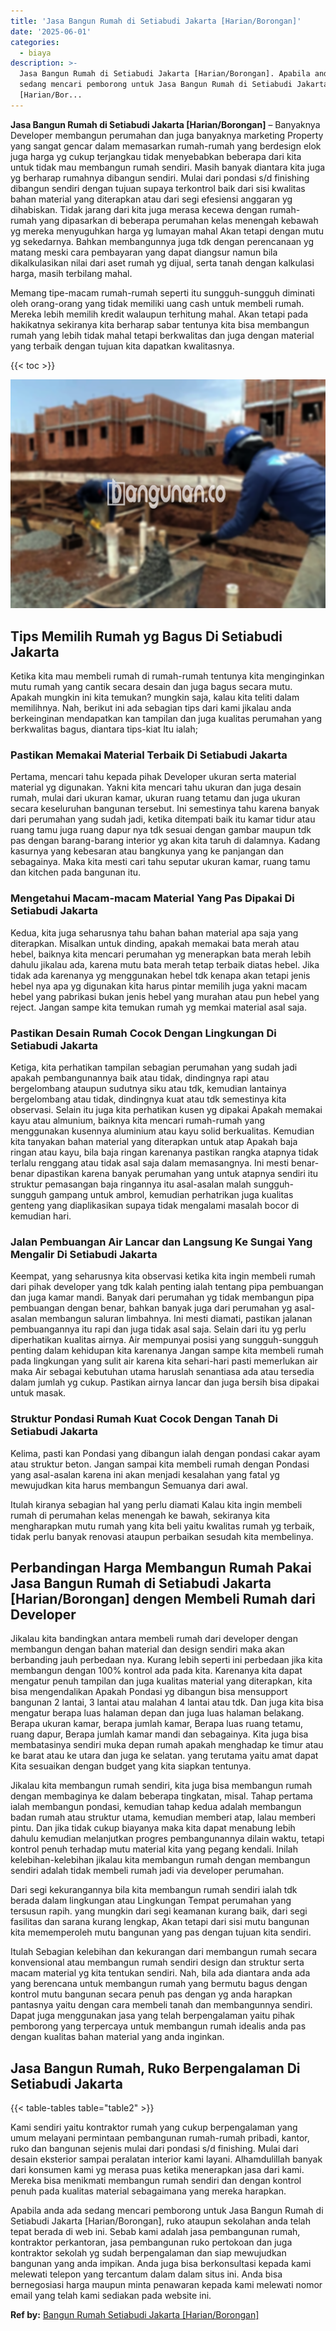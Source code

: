 ```yaml
---
title: 'Jasa Bangun Rumah di Setiabudi Jakarta [Harian/Borongan]'
date: '2025-06-01'
categories:
  - biaya
description: >-
  Jasa Bangun Rumah di Setiabudi Jakarta [Harian/Borongan]. Apabila anda ada
  sedang mencari pemborong untuk Jasa Bangun Rumah di Setiabudi Jakarta
  [Harian/Bor...
---
```


**Jasa Bangun Rumah di Setiabudi Jakarta \[Harian/Borongan\]** – Banyaknya Developer membangun perumahan dan juga banyaknya marketing Property yang sangat gencar dalam memasarkan rumah-rumah yang berdesign elok juga harga yg cukup terjangkau tidak menyebabkan beberapa dari kita untuk tidak mau membangun rumah sendiri. Masih banyak diantara kita juga yg berharap rumahnya dibangun sendiri. Mulai dari pondasi s/d finishing dibangun sendiri dengan tujuan supaya terkontrol baik dari sisi kwalitas bahan material yang diterapkan atau dari segi efesiensi anggaran yg dihabiskan. Tidak jarang dari kita juga merasa kecewa dengan rumah-rumah yang dipasarkan di beberapa perumahan kelas menengah kebawah yg mereka menyuguhkan harga yg lumayan mahal Akan tetapi dengan mutu yg sekedarnya. Bahkan membangunnya juga tdk dengan perencanaan yg matang meski cara pembayaran yang dapat diangsur namun bila dikalkulasikan nilai dari aset rumah yg dijual, serta tanah dengan kalkulasi harga, masih terbilang mahal.

Memang tipe-macam rumah-rumah seperti itu sungguh-sungguh diminati oleh orang-orang yang tidak memiliki uang cash untuk membeli rumah. Mereka lebih memilih kredit walaupun terhitung mahal. Akan tetapi pada hakikatnya sekiranya kita berharap sabar tentunya kita bisa membangun rumah yang lebih tidak mahal tetapi berkwalitas dan juga dengan material yang terbaik dengan tujuan kita dapatkan kwalitasnya.

{{< toc >}}

![Jasa Bangun Rumah di Setiabudi Jakarta [Harian/Borongan]](/images/borong-bangunan-18.png)

## Tips Memilih Rumah yg Bagus Di Setiabudi Jakarta

Ketika kita mau membeli rumah di rumah-rumah tentunya kita menginginkan mutu rumah yang cantik secara desain dan juga bagus secara mutu. Apakah mungkin ini kita temukan? mungkin saja, kalau kita teliti dalam memilihnya. Nah, berikut ini ada sebagian tips dari kami jikalau anda berkeinginan mendapatkan kan tampilan dan juga kualitas perumahan yang berkwalitas bagus, diantara tips-kiat Itu ialah;

### Pastikan Memakai Material Terbaik Di Setiabudi Jakarta

Pertama, mencari tahu kepada pihak Developer ukuran serta material material yg digunakan. Yakni kita mencari tahu ukuran dan juga desain rumah, mulai dari ukuran kamar, ukuran ruang tetamu dan juga ukuran secara keseluruhan bangunan tersebut. Ini semestinya tahu karena banyak dari perumahan yang sudah jadi, ketika ditempati baik itu kamar tidur atau ruang tamu juga ruang dapur nya tdk sesuai dengan gambar maupun tdk pas dengan barang-barang interior yg akan kita taruh di dalamnya. Kadang kasurnya yang kebesaran atau bangkunya yang ke panjangan dan sebagainya. Maka kita mesti cari tahu seputar ukuran kamar, ruang tamu dan kitchen pada bangunan itu.

### Mengetahui Macam-macam Material Yang Pas Dipakai Di Setiabudi Jakarta

Kedua, kita juga seharusnya tahu bahan bahan material apa saja yang diterapkan. Misalkan untuk dinding, apakah memakai bata merah atau hebel, baiknya kita mencari perumahan yg menerapkan bata merah lebih dahulu jikalau ada, karena mutu bata merah tetap terbaik diatas hebel. Jika tidak ada karenanya yg menggunakan hebel tdk kenapa akan tetapi jenis hebel nya apa yg digunakan kita harus pintar memilih juga yakni macam hebel yang pabrikasi bukan jenis hebel yang murahan atau pun hebel yang reject. Jangan sampe kita temukan rumah yg memkai material asal saja.

### Pastikan Desain Rumah Cocok Dengan Lingkungan Di Setiabudi Jakarta

Ketiga, kita perhatikan tampilan sebagian perumahan yang sudah jadi apakah pembangunannya baik atau tidak, dindingnya rapi atau bergelombang ataupun sudutnya siku atau tdk, kemudian lantainya bergelombang atau tidak, dindingnya kuat atau tdk semestinya kita observasi. Selain itu juga kita perhatikan kusen yg dipakai Apakah memakai kayu atau almunium, baiknya kita mencari rumah-rumah yang menggunakan kusennya aluminium atau kayu solid berkualitas. Kemudian kita tanyakan bahan material yang diterapkan untuk atap Apakah baja ringan atau kayu, bila baja ringan karenanya pastikan rangka atapnya tidak terlalu renggang atau tidak asal saja dalam memasangnya. Ini mesti benar-benar dipastikan karena banyak perumahan yang untuk atapnya sendiri itu struktur pemasangan baja ringannya itu asal-asalan malah sungguh-sungguh gampang untuk ambrol, kemudian perhatrikan juga kualitas genteng yang diaplikasikan supaya tidak mengalami masalah bocor di kemudian hari.

### Jalan Pembuangan Air Lancar dan Langsung Ke Sungai Yang Mengalir Di Setiabudi Jakarta

Keempat, yang seharusnya kita observasi ketika kita ingin membeli rumah dari pihak developer yang tdk kalah penting ialah tentang pipa pembuangan dan juga kamar mandi. Banyak dari perumahan yg tidak membangun pipa pembuangan dengan benar, bahkan banyak juga dari perumahan yg asal-asalan membangun saluran limbahnya. Ini mesti diamati, pastikan jalanan pembuangannya itu rapi dan juga tidak asal saja. Selain dari itu yg perlu diperhatikan kualitas airnya. Air mempunyai posisi yang sungguh-sungguh penting dalam kehidupan kita karenanya Jangan sampe kita membeli rumah pada lingkungan yang sulit air karena kita sehari-hari pasti memerlukan air maka Air sebagai kebutuhan utama haruslah senantiasa ada atau tersedia dalam jumlah yg cukup. Pastikan airnya lancar dan juga bersih bisa dipakai untuk masak.

### Struktur Pondasi Rumah Kuat Cocok Dengan Tanah Di Setiabudi Jakarta

Kelima, pasti kan Pondasi yang dibangun ialah dengan pondasi cakar ayam atau struktur beton. Jangan sampai kita membeli rumah dengan Pondasi yang asal-asalan karena ini akan menjadi kesalahan yang fatal yg mewujudkan kita harus membangun Semuanya dari awal.

Itulah kiranya sebagian hal yang perlu diamati Kalau kita ingin membeli rumah di perumahan kelas menengah ke bawah, sekiranya kita mengharapkan mutu rumah yang kita beli yaitu kwalitas rumah yg terbaik, tidak perlu banyak renovasi ataupun perbaikan sesudah kita membelinya.

## Perbandingan Harga Membangun Rumah Pakai Jasa Bangun Rumah di Setiabudi Jakarta \[Harian/Borongan\] dengen Membeli Rumah dari Developer

Jikalau kita bandingkan antara membeli rumah dari developer dengan membangun dengan bahan material dan design sendiri maka akan berbanding jauh perbedaan nya. Kurang lebih seperti ini perbedaan jika kita membangun dengan 100% kontrol ada pada kita. Karenanya kita dapat mengatur penuh tampilan dan juga kualitas material yang diterapkan, kita bisa mengendalikan Apakah Pondasi yg dibangun bisa mensupport bangunan 2 lantai, 3 lantai atau malahan 4 lantai atau tdk. Dan juga kita bisa mengatur berapa luas halaman depan dan juga luas halaman belakang. Berapa ukuran kamar, berapa jumlah kamar, Berapa luas ruang tetamu, ruang dapur, Berapa jumlah kamar mandi dan sebagainya. Kita juga bisa membatasinya sendiri muka depan rumah apakah menghadap ke timur atau ke barat atau ke utara dan juga ke selatan. yang terutama yaitu amat dapat Kita sesuaikan dengan budget yang kita siapkan tentunya.

Jikalau kita membangun rumah sendiri, kita juga bisa membangun rumah dengan membaginya ke dalam beberapa tingkatan, misal. Tahap pertama ialah membangun pondasi, kemudian tahap kedua adalah membangun badan rumah atau struktur utama, kemudian memberi atap, lalau memberi pintu. Dan jika tidak cukup biayanya maka kita dapat menabung lebih dahulu kemudian melanjutkan progres pembangunannya dilain waktu, tetapi kontrol penuh terhadap mutu material kita yang pegang kendali. Inilah kelebihan-kelebihan jikalau kita membangun rumah dengan membangun sendiri adalah tidak membeli rumah jadi via developer perumahan.

Dari segi kekurangannya bila kita membangun rumah sendiri ialah tdk berada dalam lingkungan atau Lingkungan Tempat perumahan yang tersusun rapih. yang mungkin dari segi keamanan kurang baik, dari segi fasilitas dan sarana kurang lengkap, Akan tetapi dari sisi mutu bangunan kita mememperoleh mutu bangunan yang pas dengan tujuan kita sendiri.

Itulah Sebagian kelebihan dan kekurangan dari membangun rumah secara konvensional atau membangun rumah sendiri design dan struktur serta macam material yg kita tentukan sendiri. Nah, bila ada diantara anda ada yang berencana untuk membangun rumah yang bermutu bagus dengan kontrol mutu bangunan secara penuh pas dengan yg anda harapkan pantasnya yaitu dengan cara membeli tanah dan membangunnya sendiri. Dapat juga menggunakan jasa yang telah berpengalaman yaitu pihak pemborong yang terpercaya untuk membangun rumah idealis anda pas dengan kualitas bahan material yang anda inginkan.

## Jasa Bangun Rumah, Ruko Berpengalaman Di Setiabudi Jakarta

{{< table-tables table="table2" >}}

Kami sendiri yaitu kontraktor rumah yang cukup berpengalaman yang umum melayani permintaan pembangunan rumah-rumah pribadi, kantor, ruko dan bangunan sejenis mulai dari pondasi s/d finishing. Mulai dari desain eksterior sampai peralatan interior kami layani. Alhamdulillah banyak dari konsumen kami yg merasa puas ketika menerapkan jasa dari kami. Mereka bisa menikmati membangun rumah sendiri dan dengan kontrol penuh pada kualitas material sebagaimana yang mereka harapkan.

Apabila anda ada sedang mencari pemborong untuk Jasa Bangun Rumah di Setiabudi Jakarta \[Harian/Borongan\], ruko ataupun sekolahan anda telah tepat berada di web ini. Sebab kami adalah jasa pembangunan rumah, kontraktor perkantoran, jasa pembangunan ruko pertokoan dan juga kontraktor sekolah yg sudah berpengalaman dan siap mewujudkan bangunan yang anda impikan. Anda juga bisa berkonsultasi kepada kami melewati telepon yang tercantum dalam dalam situs ini. Anda bisa bernegosiasi harga maupun minta penawaran kepada kami melewati nomor email yang telah kami sediakan pada website ini.

**Ref by:** [Bangun Rumah Setiabudi Jakarta [Harian/Borongan]](https://id.wikipedia.org/wiki/Bangun)
